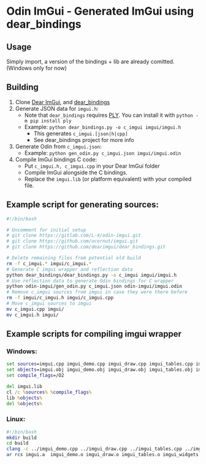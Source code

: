 # Odin ImGui - Generated ImGui using dear_bindings

## Usage
Simply import, a version of the bindings + lib are already comitted. (Windows only for now)

## Building

 1. Clone [Dear ImGui](https://github.com/ocornut/imgui), and [dear_bindings](https://github.com/dearimgui/dear_bindings)
 2. Generate JSON data for `imgui.h`:
	- Note that `dear_bindings` requires [PLY](https://www.dabeaz.com/ply/). You can install it with `python -m pip install ply`
	- Example: `python dear_bindings.py -o c_imgui imgui/imgui.h`
		- This generates `c_imgui.[json|h|cpp]`
		- See dear_bindings project for more info
 3. Generate Odin from `c_imgui.json`:
	- Example: `python gen_odin.py c_imgui.json imgui/imgui.odin`
 4. Compile ImGui bindings C code:
	- Put `c_imgui.h, c_imgui.cpp` in your Dear ImGui folder
	- Compile ImGui alongside the C bindings.
	- Replace the `imgui.lib` (or platform equivalent) with your compiled file.

## Example script for generating sources:
```sh
#!/bin/bash

# Uncomment for initial setup
# git clone https://gitlab.com/L-4/odin-imgui.git
# git clone https://github.com/ocornut/imgui.git
# git clone https://github.com/dearimgui/dear_bindings.git

# Delete remaining files from potential old build
rm -f c_imgui.* imgui/c_imgui.*
# Generate C imgui wrapper and reflection data
python dear_bindings/dear_bindings.py -o c_imgui imgui/imgui.h
# Use reflection data to generate Odin bindings for C wrapper
python odin-imgui/gen_odin.py c_imgui.json odin-imgui/imgui.odin
# Remove c_imgui sources from imgui in case they were there before
rm -f imgui/c_imgui.h imgui/c_imgui.cpp
# Move c_imgui sources to imgui
mv c_imgui.cpp imgui/
mv c_imgui.h imgui/
```

## Example scripts for compiling imgui wrapper
### Windows:
```bat
set sources=imgui.cpp imgui_demo.cpp imgui_draw.cpp imgui_tables.cpp imgui_widgets.cpp c_imgui.cpp
set objects=imgui.obj imgui_demo.obj imgui_draw.obj imgui_tables.obj imgui_widgets.obj c_imgui.obj
set compile_flags=/O2

del imgui.lib
cl /c %sources% %compile_flags%
lib %objects%
del %objects%
```

### Linux:
```sh
#!/bin/bash
mkdir build
cd build
clang -c ../imgui_demo.cpp ../imgui_draw.cpp ../imgui_tables.cpp ../imgui_widgets.cpp ../imgui.cpp ../cimgui.cpp -O2 -fPIC -fno-exceptions -fno-rtti -fno-threadsafe-statics
ar rcs imgui.a  imgui_demo.o imgui_draw.o imgui_tables.o imgui_widgets.o imgui.o cimgui.o
```
